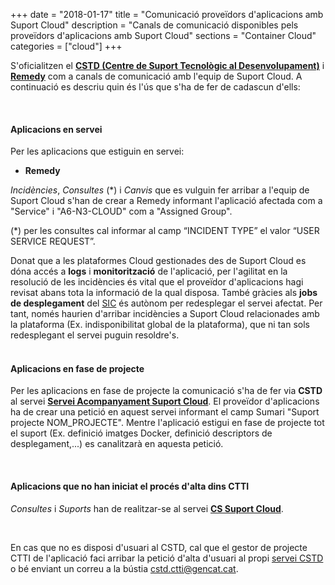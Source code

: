 +++
date        = "2018-01-17"
title       = "Comunicació proveïdors d'aplicacions amb Suport Cloud"
description = "Canals de comunicació disponibles pels proveïdors d'aplicacions amb Suport Cloud"
sections    = "Container Cloud"
categories  = ["cloud"]
+++

S'oficialitzen el [**CSTD (Centre de Suport Tecnològic al Desenvolupament)**](https://cstd.ctti.gencat.cat/) i [**Remedy**](https://pautic.gencat.cat/) com a canals de comunicació amb l'equip de Suport Cloud. A continuació es descriu quin és l'ús que s'ha de fer de cadascun d'ells:

<br/>

#### Aplicacions en servei

Per les aplicacions que estiguin en servei:

- **Remedy**

_Incidències_, _Consultes_ (*) i _Canvis_ que es vulguin fer arribar a l'equip de Suport Cloud s'han de crear a Remedy informant l'aplicació afectada com a "Service" i "A6-N3-CLOUD" com a "Assigned Group".

(*) per les consultes cal informar al camp “INCIDENT TYPE” el valor “USER SERVICE REQUEST”.

<div class="message information">
Donat que a les plataformes Cloud gestionades des de Suport Cloud es dóna accés a <b>logs</b> i <b>monitorització</b> de l'aplicació, per l'agilitat en la resolució de les incidències és vital que el proveïdor d'aplicacions hagi revisat abans tota la informació de la qual disposa. També gràcies als <b>jobs de desplegament</b> del <a href="http://canigo.ctti.gencat.cat/sic/">SIC</a> és autònom per redesplegar el servei afectat. Per tant, només haurien d'arribar incidències a Suport Cloud relacionades amb la plataforma (Ex. indisponibilitat global de la plataforma), que ni tan sols redesplegant el servei puguin resoldre's.
</div>

<br/>

#### Aplicacions en fase de projecte

Per les aplicacions en fase de projecte la comunicació s'ha de fer via **CSTD** al servei [**Servei Acompanyament Suport Cloud**](https://cstd.ctti.gencat.cat/jiracstd/browse/ACOCLD). El proveïdor d'aplicacions ha de crear una petició en aquest servei informant el camp Sumari "Suport projecte NOM_PROJECTE". Mentre l'aplicació estigui en fase de projecte tot el suport (Ex. definició imatges Docker, definició descriptors de desplegament,...) es canalitzarà en aquesta petició.

<br/>

#### Aplicacions que no han iniciat el procés d'alta dins CTTI

_Consultes_ i _Suports_ han de realitzar-se al servei [**CS Suport Cloud**](https://cstd.ctti.gencat.cat/jiracstd/browse/CLD).

<br/>

En cas que no es disposi d'usuari al CSTD, cal que el gestor de projecte CTTI de l'aplicació faci arribar la petició d'alta d'usuari al propi [servei CSTD](https://cstd.ctti.gencat.cat/jiracstd/browse/CSTD) o bé enviant un correu a la bústia [cstd.ctti@gencat.cat](mailto:cstd.ctti@gencat.cat).
